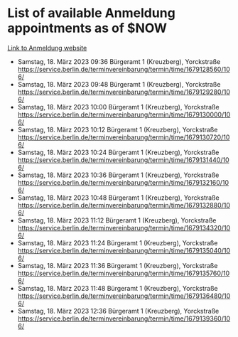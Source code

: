 # List of available Anmeldung appointments as of $NOW
[Link to Anmeldung website](https://service.berlin.de/terminvereinbarung/termin/tag.php?termin=1&anliegen[]=120686&dienstleisterlist=122210,122217,327316,122219,327312,122227,327314,122231,327346,122243,327348,122254,122252,329742,122260,329745,122262,329748,122271,327278,122273,327274,122277,327276,330436,122280,327294,122282,327290,122284,327292,122291,327270,122285,327266,122286,327264,122296,327268,150230,329760,122297,327286,122294,327284,122312,329763,122314,329775,122304,327330,122311,327334,122309,327332,317869,122281,327352,122279,329772,122283,122276,327324,122274,327326,122267,329766,122246,327318,122251,327320,122257,327322,122208,327298,122226,327300&herkunft=http%3A%2F%2Fservice.berlin.de%2Fdienstleistung%2F120686%2F)
- Samstag, 18. März 2023 09:36 Bürgeramt 1 (Kreuzberg), Yorckstraße https://service.berlin.de/terminvereinbarung/termin/time/1679128560/106/
- Samstag, 18. März 2023 09:48 Bürgeramt 1 (Kreuzberg), Yorckstraße https://service.berlin.de/terminvereinbarung/termin/time/1679129280/106/
- Samstag, 18. März 2023 10:00 Bürgeramt 1 (Kreuzberg), Yorckstraße https://service.berlin.de/terminvereinbarung/termin/time/1679130000/106/
- Samstag, 18. März 2023 10:12 Bürgeramt 1 (Kreuzberg), Yorckstraße https://service.berlin.de/terminvereinbarung/termin/time/1679130720/106/
- Samstag, 18. März 2023 10:24 Bürgeramt 1 (Kreuzberg), Yorckstraße https://service.berlin.de/terminvereinbarung/termin/time/1679131440/106/
- Samstag, 18. März 2023 10:36 Bürgeramt 1 (Kreuzberg), Yorckstraße https://service.berlin.de/terminvereinbarung/termin/time/1679132160/106/
- Samstag, 18. März 2023 10:48 Bürgeramt 1 (Kreuzberg), Yorckstraße https://service.berlin.de/terminvereinbarung/termin/time/1679132880/106/
- Samstag, 18. März 2023 11:12 Bürgeramt 1 (Kreuzberg), Yorckstraße https://service.berlin.de/terminvereinbarung/termin/time/1679134320/106/
- Samstag, 18. März 2023 11:24 Bürgeramt 1 (Kreuzberg), Yorckstraße https://service.berlin.de/terminvereinbarung/termin/time/1679135040/106/
- Samstag, 18. März 2023 11:36 Bürgeramt 1 (Kreuzberg), Yorckstraße https://service.berlin.de/terminvereinbarung/termin/time/1679135760/106/
- Samstag, 18. März 2023 11:48 Bürgeramt 1 (Kreuzberg), Yorckstraße https://service.berlin.de/terminvereinbarung/termin/time/1679136480/106/
- Samstag, 18. März 2023 12:36 Bürgeramt 1 (Kreuzberg), Yorckstraße https://service.berlin.de/terminvereinbarung/termin/time/1679139360/106/
